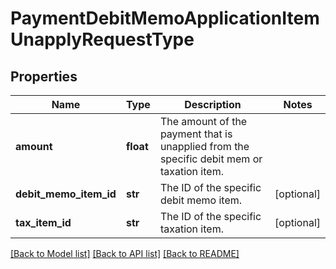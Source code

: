 # PaymentDebitMemoApplicationItemUnapplyRequestType

## Properties
Name | Type | Description | Notes
------------ | ------------- | ------------- | -------------
**amount** | **float** | The amount of the payment that is unapplied from the specific debit mem or taxation item.  | 
**debit_memo_item_id** | **str** | The ID of the specific debit memo item.  | [optional] 
**tax_item_id** | **str** | The ID of the specific taxation item.  | [optional] 

[[Back to Model list]](../README.md#documentation-for-models) [[Back to API list]](../README.md#documentation-for-api-endpoints) [[Back to README]](../README.md)

